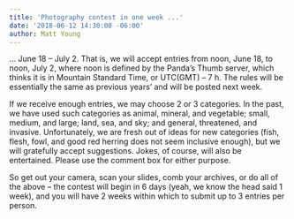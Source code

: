 ```yaml
---
title: 'Photography contest in one week ...'
date: '2018-06-12 14:30:00 -06:00'
author: Matt Young
---
```

... June 18 &ndash; July 2. That is, we will accept entries from noon, June 18, to noon, July 2, where noon is defined by the Panda’s Thumb server, which thinks it is in Mountain Standard Time, or UTC(GMT) &ndash; 7 h. The rules will be essentially the same as previous years’ and will be posted next week. 

If we receive enough entries, we may choose 2 or 3 categories. In the past, we have used such categories as animal, mineral, and vegetable; small, medium, and large; land, sea, and sky; and general, threatened, and invasive. Unfortunately, we are fresh out of ideas for new categories (fish, flesh, fowl, and good red herring does not seem inclusive enough), but we will gratefully accept suggestions. Jokes, of course, will also be entertained. Please use the comment box for either purpose.

So get out your camera, scan your slides, comb your archives, or do all of the above – the contest will begin in 6 days (yeah, we know the head said 1 week), and you will have 2 weeks within which to submit up to 3 entries per person.

